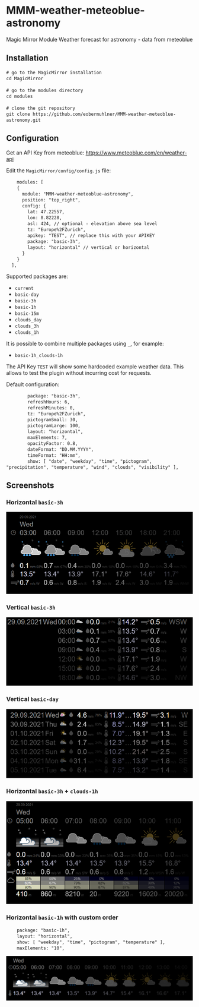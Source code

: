 # MMM-weather-meteoblue-astronomy

Magic Mirror Module Weather forecast for astronomy - data from meteoblue


## Installation

```shell
# go to the MagicMirror installation
cd MagicMirror

# go to the modules directory
cd modules

# clone the git repository
git clone https://github.com/eobermuhlner/MMM-weather-meteoblue-astronomy.git
```

## Configuration

Get an API Key from meteoblue: https://www.meteoblue.com/en/weather-api

Edit the `MagicMirror/config/config.js` file:
```json5
	modules: [
    {
      module: "MMM-weather-meteoblue-astronomy",
      position: "top_right",
      config: {
        lat: 47.22557,
        lon: 8.82228,
        asl: 424, // optional - elevation above sea level
        tz: "Europe%2FZurich",
        apikey: "TEST", // replace this with your APIKEY
        package: "basic-3h",
        layout: "horizontal" // vertical or horizontal
      }
    }
  ],
```

Supported packages are:
- `current`
- `basic-day`
- `basic-3h`
- `basic-1h`
- `basic-15m`
- `clouds_day`
- `clouds_3h`
- `clouds_1h`

It is possible to combine multiple packages using `_`, for example:
- `basic-1h_clouds-1h`

The API Key `TEST` will show some hardcoded example weather data.
This allows to test the plugin without incurring cost for requests.

Default configuration:

```json5
		package: "basic-3h",
		refreshHours: 6,
		refreshMinutes: 0,
		tz: "Europe%2FZurich",
		pictogramSmall: 30,
		pictogramLarge: 100,
		layout: "horizontal",
		maxElements: 7,
		opacityFactor: 0.8,
		dateFormat: "DD.MM.YYYY",
		timeFormat: "HH:mm",
		show: [ "date", "weekday", "time", "pictogram", "precipitation", "temperature", "wind", "clouds", "visibility" ],
```

## Screenshots

### Horizontal `basic-3h`

![horizontal basic-3h](screenshots/screenshot_horizontal_basic-3h.png)


### Vertical `basic-3h`

![vertical basic-3h](screenshots/screenshot_vertical_basic-3h.png)


### Vertical `basic-day`

![vertical basic-day](screenshots/screenshot_vertical_basic-day.png)


### Horizontal `basic-3h` + `clouds-1h`

![horizontal basic-1h clouds-1h](screenshots/screenshot_horizontal_basic-1h_clouds-1h.png)


### Horizontal `basic-1h` with custom order

```json5
    package: "basic-1h",
    layout: "horizontal",
    show: [ "weekday", "time", "pictogram", "temperature" ],
    maxElements: "10",
```

![horizontal basic-1h custom](screenshots/screenshot_horizontal_basic-1h_custom.png)



